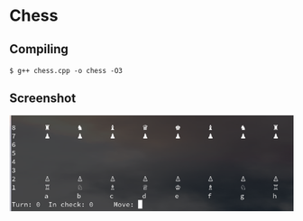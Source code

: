 # Chess

## Compiling

```
$ g++ chess.cpp -o chess -O3
```

## Screenshot

![screen.png](./screen.png)

